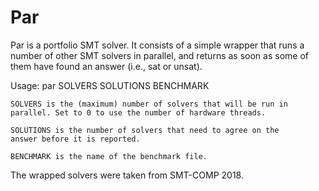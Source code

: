 # Par

Par is a portfolio SMT solver. It consists of a simple wrapper that
runs a number of other SMT solvers in parallel, and returns as soon as
some of them have found an answer (i.e., sat or unsat).

  Usage: par SOLVERS SOLUTIONS BENCHMARK

    SOLVERS is the (maximum) number of solvers that will be run in
    parallel. Set to 0 to use the number of hardware threads.

    SOLUTIONS is the number of solvers that need to agree on the
    answer before it is reported.

    BENCHMARK is the name of the benchmark file.

The wrapped solvers were taken from SMT-COMP 2018.

